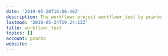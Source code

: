 ```yaml
---
date: '2019-05-20T16:06:48Z'
description: The workflowr project workflowr_test by pcarbo
lastmod: '2019-05-24T19:24:12Z'
title: workflowr_test
topics: []
account: pcarbo
website: ~
---
```



